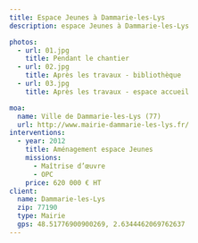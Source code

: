 ```yaml
---
title: Espace Jeunes à Dammarie-les-Lys
description: espace Jeunes à Dammarie-les-Lys

photos:
  - url: 01.jpg
    title: Pendant le chantier
  - url: 02.jpg
    title: Après les travaux - bibliothèque
  - url: 03.jpg
    title: Après les travaux - espace accueil

moa:
  name: Ville de Dammarie-les-Lys (77)
  url: http://www.mairie-dammarie-les-lys.fr/
interventions:
  - year: 2012
    title: Aménagement espace Jeunes
    missions:
      - Maîtrise d’œuvre
      - OPC
    price: 620 000 € HT
client:
  name: Dammarie-les-Lys
  zip: 77190
  type: Mairie
  gps: 48.51776900900269, 2.6344462069762637
---
```

